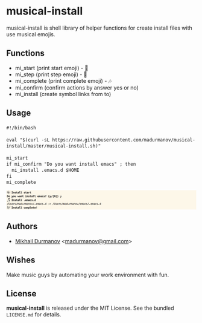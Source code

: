 # musical-install

musical-install is shell library of helper functions for create install files with use musical emojis.

## Functions

- mi_start (print start emoji) - :musical_score:
- mi_step (print step emoji) - :musical_note:
- mi_complete (print complete emoji) - :notes:
- mi_confirm (confirm actions by answer yes or no)
- mi_install (create symbol links from to)

## Usage

```shell
#!/bin/bash

eval "$(curl -sL https://raw.githubusercontent.com/madurmanov/musical-install/master/musical-install.sh)"

mi_start
if mi_confirm "Do you want install emacs" ; then
  mi_install .emacs.d $HOME
fi
mi_complete
```
![musical-install usage](./screenshot.png)

## Authors

- [Mikhail Durmanov](https://github.com/madurmanov) &lt;madurmanov@gmail.com&gt;

## Wishes

Make music guys by automating your work environment with fun.

## License

**musical-install** is released under the MIT License. See the bundled `LICENSE.md` for details.
